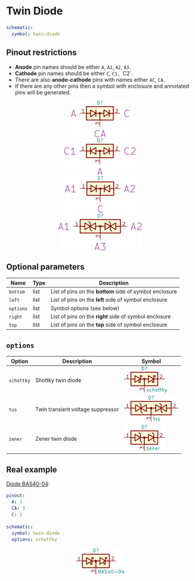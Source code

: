 Twin Diode
==========

```yaml
schematic:
  symbol: twin-diode
```

Pinout restrictions
-------------------

* **Anode** pin names should be either `A`, `A1`, `A2`, `A3`.
* **Cathode** pin names should be either `C`, `C1, `C2`.
* There are also **anode-cathode** pins with names either `AC`, `CA`.
* If there are any other pins then a symbol with enclosure and annotated pins will be generated.

<center><img class="spaced" src="/img/symbols/twin-diode/a-ca-c.svg" width="156" alt="A-CA-C twin diode"></center>
<center><img class="spaced" src="/img/symbols/twin-diode/c1-a-c2.svg" width="192" alt="C1-A-C2 twin diode"></center>
<center><img class="spaced" src="/img/symbols/twin-diode/a1-c-a2.svg" width="188" alt="A1-C-A2 twin diode"></center>
<center><img class="spaced" src="/img/symbols/twin-diode/a1-a3-a2.svg" width="224" alt="A1-A3-A2 twin diode"></center>


Optional parameters
-------------------

| Name | Type | Description |
|------|------|-------------|
| `bottom` | list | List of pins on the **bottom** side of symbol enclosure |
| `left` | list | List of pins on the **left** side of symbol enclosure |
| `options` | list | Symbol options (see below) |
| `right` | list | List of pins on the **right** side of symbol enclosure |
| `top` | list | List of pins on the **top** side of symbol enclosure |

`options`
---------

| Option | Description | Symbol |
|--------|-------------|--------|
| `schottky` |  Shottky twin diode | <img src="/img/symbols/twin-diode/schottky.svg" width="116" alt="Shottky twin diode"> |
| `tvs` | Twin transient voltage suppressor | <img src="/img/symbols/twin-diode/tvs.svg" width="146" alt="TVS twin diode"> |
| `zener` | Zener twin diode | <img src="/img/symbols/twin-diode/zener.svg" width="110" alt="Zener twin diode"> |

Real example
------------

[Diode BAS40-04](https://github.com/qeda/library/blob/master/diode/bas40-04.yaml):

```yaml
pinout:
  A: 1
  CA: 3
  C: 2

schematic:
  symbol: twin-diode
  options: schottky
```

<center><img src="/img/symbols/twin-diode/bas40-04.svg" width="132" alt="Diode BAS40-04"></center>
